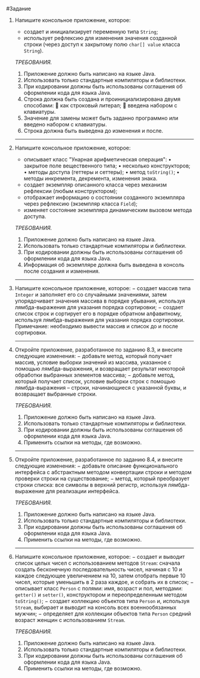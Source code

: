 #Задание
1. Напишите консольное приложение, которое:
   - создает и инициализирует переменную типа `String`;
   - использует рефлексию для изменения значения созданной строки
   (через доступ к закрытому полю `char[] value` класса `String`).
   
   _ТРЕБОВАНИЯ._
   1. Приложение должно быть написано на языке Java.
   2. Использовать только стандартные компиляторы и библиотеки.
   3. При кодировании должны быть использованы соглашения об
   оформлении кода для языка Java.
   4. Строка должна быть создана и проинициализирована двумя способами:
    как строковый литерал;
    введена набором с клавиатуры.
   5. Значение для замены может быть заданно программно или введено
   набором с клавиатуры.
   6. Строка должна быть выведена до изменения и после.
   
   ***
2. Напишите консольное приложение, которое:
   - описывает класс "Унарная арифметическая операция":
   • закрытое поле вещественного типа;
   • несколько конструкторов;
   • методы доступа (геттеры и сеттеры);
   • метод `toString()`;
   • методы инкремента, декремента, изменения знака.
   - создает экземпляр описанного класса через механизм рефлексии
   (любым конструктором);
   - отображает информацию о состоянии созданного экземпляра через
   рефлексию (экземпляр класса `Field`);
   - изменяет состояние экземпляра динамическим вызовом метода
   доступа.
   
   _ТРЕБОВАНИЯ._
   1. Приложение должно быть написано на языке Java.
   2. Использовать только стандартные компиляторы и библиотеки.
   3. При кодировании должны быть использованы соглашения об
   оформлении кода для языка Java.
   4. Информация об экземпляре должна быть выведена в консоль после
   создания и изменения.
   
   ***
3. Напишите консольное приложение, которое:
   − создает массив типа `Integer` и заполняет его со случайными значениями,
   затем упорядочивает значения массива в порядке убывания, используя
   лямбда-выражения для указания порядка сортировки;
   − создает список строк и сортирует его в порядке обратном алфавитному,
   используя лямбда-выражения для указания порядка сортировки.
   Примечание: необходимо вывести массив и список до и после сортировки.
   ***
4. Откройте приложение, разработанное по заданию 8.3, и внесите
   следующие изменения:
   − добавьте метод, который получает массив, условие выборки значений из
   массива, указанное с помощью лямбда-выражения, и возвращает результат
   некоторой обработки выбранных элементов массива;
   − добавьте метод, который получает список, условие выборки строк с
   помощью лямбда-выражения – строки, начинающиеся с указанной буквы,
   и возвращает выбранные строки.
   
   _ТРЕБОВАНИЯ._
   1. Приложение должно быть написано на языке Java.
   2. Использовать только стандартные компиляторы и библиотеки.
   3. При кодировании должны быть использованы соглашения об
   оформлении кода для языка Java.
   4. Применить ссылки на методы, где возможно.
   ***
5. Откройте приложение, разработанное по заданию 8.4, и внесите
   следующие изменения:
   − добавьте описание функционального интерфейса с абстрактным методом
   конвертации строки и методом проверки строки на существование;
   − метод, который преобразует строки списка: все символы в верхний
   регистр, используя лямбда-выражение для реализации интерфейса.
   
   _ТРЕБОВАНИЯ._
   1. Приложение должно быть написано на языке Java.
   2. Использовать только стандартные компиляторы и библиотеки.
   3. При кодировании должны быть использованы соглашения об
   оформлении кода для языка Java.
   4. Применить ссылки на методы, где возможно.
   ***
   
6. Напишите консольное приложение, которое:
   − создает и выводит список целых чисел с использованием методов `Stream`:
   сначала создать бесконечную последовательность чисел, начиная с 10 и
   каждое следующее увеличением на 10, затем отобрать первые 10 чисел,
   которые уменьшить в 2 раза каждое, и собрать их в список;
   − описывает класс `Person` с полями: имя, возраст и пол, методами: `getter()` и
   `setter()`, конструктором и переопределенным методом `toString()`;
   − создает коллекцию объектов типа `Person` и, используя `Stream`, выбирает и
   выводит на консоль всех военнообязанных мужчин;
   − определяет для коллекции объектов типа `Person` средний возраст женщин
   с использованием `Stream`.
   
   _ТРЕБОВАНИЯ._
   1. Приложение должно быть написано на языке Java.
   2. Использовать только стандартные компиляторы и библиотеки.
   3. При кодировании должны быть использованы соглашения об
   оформлении кода для языка Java.
   4. Применить ссылки на методы, где возможно.